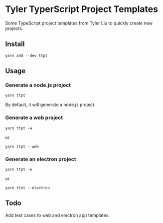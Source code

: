 # Tyler TyperScript Project Templates

Some TypeScript project templates from Tyler Liu to quickly create new projects.

## Install

```
yarn add --dev ttpt
```

## Usage

### Generate a node.js project

```
yarn ttpt
```

By default, it will generate a node.js project.

### Generate a web project

```
yarn ttpt -w
```

or

```
yarn ttpt --web
```

### Generate an electron project

```
yarn ttpt -e
```

or

```
yarn ttot --electron
```

## Todo

Add test cases to web and electron app templates.
